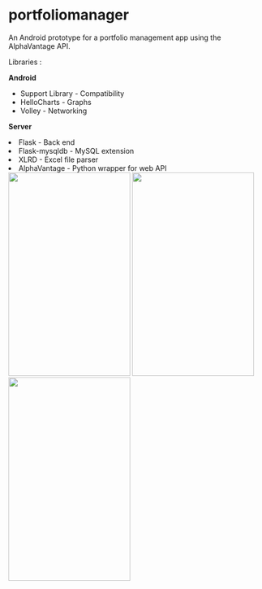 # portfoliomanager
An Android prototype for a portfolio management app using the AlphaVantage API.

Libraries :

<b>Android</b>
<ul>
<li>Support Library - Compatibility</li>
<li>HelloCharts     - Graphs</li>
<li>Volley          - Networking</li>
</ul>

<b>Server</b>
</ul>
<li>Flask             - Back end</li>
<li>Flask-mysqldb     - MySQL extension</li>
<li>XLRD              - Excel file parser</li>
<li>AlphaVantage      - Python wrapper for web API</li>
</ul>


<img src="https://lh3.googleusercontent.com/aO42bYn33qrdRuJv1pOayx0VM4XXvxoNS11czDYbreXR5cnPtFXa_0tqliH0MXpBmUs-GjAj21TdCsKHG0hJ=w1687-h917" width="240" height="400">
<img src="https://lh3.googleusercontent.com/Cnhun2JiZG6jRY0vUuBClIIOsmsXIrbf9A-_5OY4jQK1cMzV658r6I37DuzPF4_UgS7UxoxEsOCtWBV4PRyr=w1687-h917" width="240" height="400">
<img src="https://lh3.googleusercontent.com/7ts3DWOk5yWV9uu1Y39hzUphUh-X7iNJxMNC0vb1B122fj7iMN59MjU7gcMwpOlUwBooSy9Q1dU85Lk72_wh=w1687-h917" width="240" height="400">
